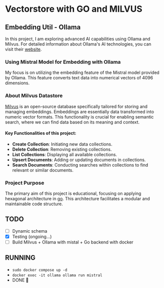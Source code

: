 # Vectorstore with GO and MILVUS
## Embedding Util - Ollama

In this project, I am exploring advanced AI capabilities using Ollama and Milvus. For detailed information about Ollama's AI technologies, you can visit their [website](https://ollama.ai/).

### Using Mistral Model for Embedding with Ollama

My focus is on utilizing the embedding feature of the Mistral model provided by Ollama. This feature converts text data into numerical vectors of 4096 dimensions.

### About Milvus Datastore

[Milvus](https://milvus.io/docs) is an open-source database specifically tailored for storing and managing embeddings. Embeddings are essentially data transformed into numeric vector formats. This functionality is crucial for enabling semantic search, where we can find data based on its meaning and context.

#### Key Functionalities of this project:
- **Create Collection**: Initiating new data collections.
- **Delete Collection**: Removing existing collections.
- **List Collections**: Displaying all available collections.
- **Upsert Documents**: Adding or updating documents in collections.
- **Search Documents**: Conducting searches within collections to find relevant or similar documents.

### Project Purpose

The primary aim of this project is educational, focusing on applying hexagonal architecture in [go](https://go.dev/). This architecture facilitates a modular and maintainable code structure.

## TODO
- [ ] Dynamic schema
- [X] Testing (ongoing...)
- [ ] Build Milvus + Ollama with mistal + Go backend with docker

## RUNNING

- `sudo docker compose up -d`
- `docker exec -it ollama ollama run mistral`
- DONE 🙂